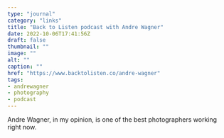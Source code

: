 ```yaml
---
type: "journal"
category: "links"
title: "Back to Listen podcast with Andre Wagner"
date: 2022-10-06T17:41:56Z
draft: false
thumbnail: ""
image: ""
alt: ""
caption: ""
href: "https://www.backtolisten.co/andre-wagner"
tags:
- andrewagner
- photography
- podcast
---
```


Andre Wagner, in my opinion, is one of the best photographers working right now.
